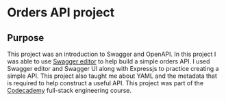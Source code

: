 # Orders API project

## Purpose

This project was an introduction to Swagger and OpenAPI. In this project I was able to use [Swagger editor](https://github.com/swagger-api/swagger-editor) to help build a simple orders API. I used Swagger editor and Swagger UI along with Expressjs to practice creating a simple API. This project also taught me about YAML and the metadata that is required to help construct a useful API. This project was part of the [Codecademy](https://codecademy.com) full-stack engineering course.
